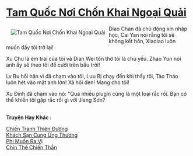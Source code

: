 <a href="https://truyentiki.com/tam-quoc-noi-chon-khai-ngoai-quai.31597/" title="Tam Quốc Nơi Chốn Khai Ngoại Quải"><h1>Tam Quốc Nơi Chốn Khai Ngoại Quải</h1></a><div style="display:table"><img align="right" style="float: left; padding: 10px;" src="https://truyentiki.com/a/img/str/src/31597.jpg" alt="Tam Quốc Nơi Chốn Khai Ngoại Quải">Diao Chan đã chủ động xin nhập học, Cai Yan nói rằng tôi sẽ không kết hôn, Xiaoiao luôn muốn đẩy tôi trở lại! <p></p> Xu Chu là em trai của tôi và Dian Wei tôn thờ tôi là chủ yếu. Zhao Yun nói anh ấy sẽ theo tôi để cưỡi trên bầu trời! <p></p> Lv Bu hối hận vì đã chạm vào tôi, Lưu Bị chạy đến khi thấy tôi, Tào Tháo luôn hét vào mặt anh lớn! Xã hội đen! Mang cho tôi! <p></p> Xu Đinh đã chạm vào nó: "Quá nhiều plugin cũng là một loại rắc rối. Bạn có thể khiến tôi gặp rắc rối gì với Jiang Sơn?</div><p><br><b>Truyện Hay Khác :</b></p><a href="https://truyentiki.com/chien-tranh-thien-duong.31596/" alt="Chiến Tranh Thiên Đường">Chiến Tranh Thiên Đường</a><br/><a href="https://truyentiki.wordpress.com/2020/06/08/khach-san-cung-ung-thuong/" alt="Khách Sạn Cung Ứng Thương">Khách Sạn Cung Ứng Thương</a><br/><a href="https://truyentiki.wordpress.com/2020/06/08/phi-muon-ra-vi/" alt="Phi Muốn Ra Vị">Phi Muốn Ra Vị</a><br/><a href="https://truyentiki.wordpress.com/2020/06/08/chin-the-chien-than/" alt="Chín Thế Chiến Thần">Chín Thế Chiến Thần</a><br/>